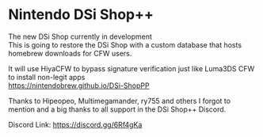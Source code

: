 # Nintendo DSi Shop++
The new DSi Shop currently in development  
This is going to restore the DSi Shop with a custom database that hosts homebrew downloads
for CFW users.

It will use HiyaCFW to bypass signature verification just like Luma3DS CFW to install non-legit apps  
https://nintendobrew.github.io/DSi-ShopPP

Thanks to Hipeopeo, Multimegamander, ry755 and others I forgot to mention and a big thanks to all support in the DSi Shop++ Discord.

Discord Link: https://discord.gg/6Rf4gKa
